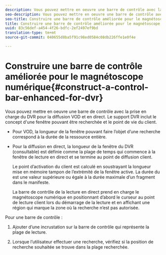 ```yaml
---
description: Vous pouvez mettre en oeuvre une barre de contrôle avec la prise en charge du DVR pour la diffusion VOD et en direct. Le support DVR inclut le concept d'une fenêtre pouvant être recherchée et le point de vie du client.
seo-description: Vous pouvez mettre en oeuvre une barre de contrôle avec la prise en charge du DVR pour la diffusion VOD et en direct. Le support DVR inclut le concept d'une fenêtre pouvant être recherchée et le point de vie du client.
seo-title: Construire une barre de contrôle améliorée pour le magnétoscope numérique
title: Construire une barre de contrôle améliorée pour le magnétoscope numérique
uuid: 83c56def-a454-4f26-bdfc-2ef2497ef9bd
translation-type: tm+mt
source-git-commit: 040655d8ba5f91c98ed0584c08db226ffe1e0f4e

---
```



# Construire une barre de contrôle améliorée pour le magnétoscope numérique{#construct-a-control-bar-enhanced-for-dvr}

Vous pouvez mettre en oeuvre une barre de contrôle avec la prise en charge du DVR pour la diffusion VOD et en direct. Le support DVR inclut le concept d&#39;une fenêtre pouvant être recherchée et le point de vie du client.

* Pour VOD, la longueur de la fenêtre pouvant faire l’objet d’une recherche correspond à la durée de la ressource entière.
* Pour la diffusion en direct, la longueur de la fenêtre du DVR (consultable) est définie comme la plage de temps qui commence à la fenêtre de lecture en direct et se termine au point de diffusion client.

   Le point d’activation du client est calculé en soustrayant la longueur mise en mémoire tampon de l’extrémité de la fenêtre active. La durée  du est une valeur supérieure ou égale à la durée maximale d’un fragment dans le manifeste.

   La barre de contrôle de la lecture en direct prend en charge le magnétoscope numérique en positionnant d’abord le curseur au point de lecture client lors du démarrage de la lecture et en affichant une région qui marque la zone où la recherche n’est pas autorisée.

Pour une barre de contrôle :

1. Ajouter d’une incrustation sur la barre de contrôle qui représente la plage de lecture.

1. Lorsque l’utilisateur  effectuer une recherche, vérifiez si la position de recherche souhaitée se trouve dans la plage recherchée.
